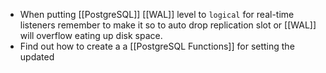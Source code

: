 - When putting [[PostgreSQL]] [[WAL]] level to `logical` for real-time listeners remember to make it so to auto drop replication slot or [[WAL]] will overflow eating up disk space.
- Find out how to create a a [[PostgreSQL Functions]] for setting the updated